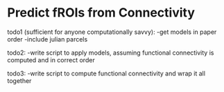 # Predict fROIs from Connectivity
todo1 (sufficient for anyone computationally savvy):
-get models in paper order
-include julian parcels

todo2:
-write script to apply models, assuming functional connectivity is computed and in correct order

todo3:
-write script to compute functional connectivity and wrap it all together
